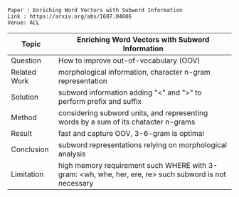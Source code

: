 ```
Paper : Enriching Word Vectors with Subword Information
Link : https://arxiv.org/abs/1607.04606
Venue: ACL
```

| Topic        | Enriching Word Vectors with Subword Information        |
|--------------|--------------------------------------------------------|
| Question     | How to improve out-of-vocabulary (OOV) |
| Related Work | morphological information, character n-gram representation|
| Solution     | subword information adding "<" and ">" to perform prefix and suffix |
| Method       | considering subword units, and representing words by a sum of its chatacter n-grams|
| Result       | fast and capture OOV, 3-6-gram is optimal|
| Conclusion   | subword representations relying on morphological analysis|
| Limitation   | high memory requirement such WHERE with 3-gram: <wh, whe, her, ere, re> such subword is not necessary|